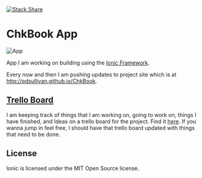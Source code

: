 [![Stack Share](http://img.shields.io/badge/tech-stack-0690fa.svg?style=flat)](http://stackshare.io/pdsullivan/chkbook-app)

ChkBook App
=======
![App](http://pdsullivan.github.io/ChkBook/ChkBookAppIcon180.png)

App I am working on building using the [Ionic Framework](http://ionicframework.com/).

Every now and then I am pushing updates to project site which is at http://pdsullivan.github.io/ChkBook.



## [Trello Board](https://trello.com/b/e9qm7kKX)

I am keeping track of things that I am working on, going to work on, things I have finished, and Ideas on a trello board for the project. Find it [here](https://trello.com/b/e9qm7kKX). If you wanna jump in feel free, I should have that trello board updated with things that need to be done.

## License
Ionic is licensed under the MIT Open Source license.
